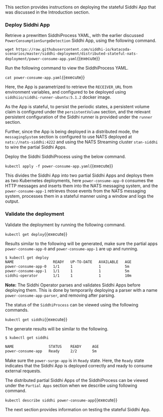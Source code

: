 This section provides instructions on deploying the stateful Siddhi App that was discussed in the Introduction section.

### Deploy Siddhi App

Retrieve a prewritten SiddhiProcess YAML, with the earlier discussed `PowerConsumptionSurgeDetection` Siddhi App, using the following command.

`wget https://raw.githubusercontent.com/siddhi-io/katacoda-scenarios/master/siddhi-deployment/distributed-stateful-nats-deployment/power-consume-app.yaml`{{execute}}

Run the following command to view the SiddhiProcess YAML.

`cat power-consume-app.yaml`{{execute}}

Here, the App is parametrized to retrieve the `RECEIVER_URL` from environment variables, and configured to be deployed using `siddhiio/siddhi-runner-ubuntu:5.1.2` docker image. 

As the App is stateful, to persist the periodic states, a persistent volume claim is configured under the `persistentVolume` section, and the relevant persistent configuration of the Siddhi runner is provided under the `runner` section.

Further, since the App is being deployed in a distributed mode, the `messagingSystem` section is configured to use NATS deployed at `nats://nats-siddhi:4222` and using the NATS Streaming cluster `stan-siddhi` to wire the partial Siddhi Apps.

Deploy the Siddhi SiddhiProcess using the below command.

`kubectl apply -f power-consume-app.yaml`{{execute}}

This divides the Siddhi App into two partial Siddhi Apps and deploys them as two Kubernetes deployments, here `power-consume-app-0` consumes the HTTP messages and inserts them into the NATS messaging system, and the `power-consume-app-1` retrieves those events from the NATS messaging system, processes them in a stateful manner using a window and logs the output. 

### Validate the deployment

Validate the deployment by running the following command.

`kubectl get deploy`{{execute}}

Results similar to the following will be generated, make sure the partial apps `power-consume-app-0` and `power-consume-app-1` are up and running. 

```sh
$ kubectl get deploy
NAME                  READY   UP-TO-DATE   AVAILABLE   AGE
power-consume-app-0   1/1     1            1           5m
power-consume-app-1   1/1     1            1           5m
siddhi-operator       1/1     1            1           10m
```

**Note:** The Siddhi Operator parses and validates Siddhi Apps before deploying them. This is done by temporarily deploying a parser with a name `power-consume-app-parser`, and removing after parsing.

The status of the `SiddhiProcess` can be viewed using the following commands.

`kubectl get siddhi`{{execute}}

The generate results will be similar to the following. 

```sh
$ kubectl get siddhi

NAME                STATUS    READY     AGE
power-consume-app   Ready     2/2       5m
```

Make sure the `power-surge-app` is in `Ready` state. Here, the `Ready` state indicates that the Siddhi App is deployed correctly and ready to consume external requests.

The distributed partial Siddhi Apps of the SiddhiProcess can be viewed under the `Partial Apps` section when we describe using following command.

`kubectl describe siddhi power-consume-app`{{execute}}
 
The next section provides information on testing the stateful Siddhi App.
